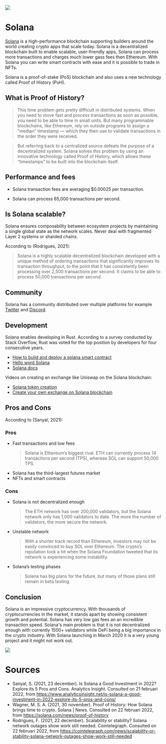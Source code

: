 <img src="https://allesovercrypto.nl/sites/default/files/2021-10/image-zijn-beste-ido-platforms-solana_0.jpg" />

# Solana
[Solana](https://solana.com/) is a high-performance blockchain supporting builders around the world creating crypto apps that scale today. Solana is a decentralized blockchain built to enable scalable, user-friendly apps, Solana can process more transactions and charges much lower gass fees then Ethereum. With Solana you can write smart contracts with  ease and it is possible to trade in NFTs. 

Solana is a proof-of-stake (PoS) blockchain and also uses a new technology called Proof of History (PoH).

## What is Proof of History?
> This time problem gets pretty difficult in distributed systems. When you need to move fast and process transactions as soon as possible, you need to be able to time in small units. But many programmable blockchains, like Ethereum, rely on outside programs to assign a “median” timestamp — which they then use to validate transactions in the order they were received.

> But referring back to a centralized source defeats the purpose of a decentralized system. Solana solves this problem by using an innovative technology called Proof of History, which allows these “timestamps” to be built into the blockchain itself.

## Performance and fees
- Solana transaction fees are averaging $0.00025 per transaction.

- Solana can process 65,000 transactions per second.

## Is Solana scalable?
Solana ensures composability between ecosystem projects by maintaining a single global state as the network scales. Never deal with fragmented Layer 2 systems or sharded chains.

According to (Rodrigues, 2021):
> Solana is a highly scalable decentralized blockchain developed with a unique method of ordering transactions that significantly improves its transaction throughput, to the point that it has consistently been processing over 2,500 transactions per second. It claims to be able to process 50,000 transactions per second.

## Community
Solana has a community distributed over multiple platforms for example [Twitter](https://twitter.com/solana) and [Discord](https://discord.com/invite/pquxPsq).

## Development
Solana enables developing in Rust.
According to a survey conducted by Stack Overflow, Rust was voted for the top position by developers for four consecutive years. 

* [How to build and deploy a solana smart contract](https://blog.chain.link/how-to-build-and-deploy-a-solana-smart-contract/)
* [Hello word Solana](https://github.com/solana-labs/example-helloworld)
* [Solana docs](https://docs.solana.com/)

Videos on creating an exchange like Uniswap on the Solana blockchain:
* [Solana token creation](https://www.youtube.com/watch?v=lzCNn6OFJGk)
* [Create your own exchange on Solana blockchain](https://www.youtube.com/watch?v=Wx_TIwZJMC8)

## Pros and Cons
According to (Sanyal, 2021):
### Pros
* Fast transactions and low fees
   > Solana is Ethereum’s biggest rival. ETH can currently process 14 transactions per second (TPS), whereas SOL can support 50,000 TPS.
* Solana has the third-largest futures market
* NFTs and smart contracts
 
### Cons
* Solana is not decentralized enough
   > The ETH network has over 200,000 validators, but the Solana network only has 1,000 validators to date. The more the number of validators, the more secure the network.
* Unstable network
   > With a shorter track record than Ethereum, investors may not be easily convinced to buy SOL over Ethereum. The crypto’s reputation took a hit when the Solana Foundation tweeted that its network is experiencing some instability.
* Solana’s testing phases
   > Solana has big plans for the future, but many of those plans still remain in beta testing. 

## Conclusion
Solana is an impressive cryptocurrency. With thousands of cryptocurrencies in the market, it stands apart by showing consistent growth and potential. Solana has very low gas fees an an incredible transaction speed. Solana's main problem is that it is not decentralized enough with currently 1500+ validators while DeFi being a big importance in the crypto industry. With Solana launching in March 2020 it is a very young project and it might not work out.

<img src="https://c.tenor.com/NLHYdGDUr0AAAAAC/solana-sol.gif" />

# Sources
* Sanyal, S. (2021, 23 december). Is Solana a Good Investment in 2022? Explore its 5 Pros and Cons. Analytics Insight. Consulted on 21 februari 2022, from https://www.analyticsinsight.net/is-solana-a-good-investment-in-2022-explore-its-5-pros-and-cons/
* Wagner, M. S. A. (2021, 30 november). Proof of History: How Solana brings time to crypto. Solana | News. Consulted on 22 februari 2022, from https://solana.com/news/proof-of-history
* Rodrigues, F. (2021, 22 december). Scalability or stability? Solana network outages show work still needed. Cointelegraph. Consulted on 22 februari 2022, from https://cointelegraph.com/news/scalability-or-stability-solana-network-outages-show-work-still-needed
